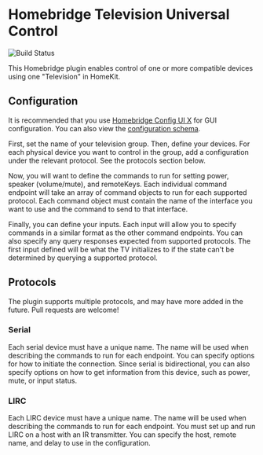 # Homebridge Television Universal Control
![Build Status](https://github.com/pkmnct/homebridge-television-universal-control/workflows/Build%20and%20Lint/badge.svg?branch=master)

This Homebridge plugin enables control of one or more compatible devices using one "Television" in HomeKit.

## Configuration

It is recommended that you use [Homebridge Config UI X](https://github.com/oznu/homebridge-config-ui-x) for GUI configuration. You can also view the [configuration schema](config.schema.json).

First, set the name of your television group. Then, define your devices. For each physical device you want to control in the group, add a configuration under the relevant protocol. See the protocols section below.

Now, you will want to define the commands to run for setting power, speaker (volume/mute), and remoteKeys. Each individual command endpoint will take an array of command objects to run for each supported protocol. Each command object must contain the name of the interface you want to use and the command to send to that interface.

Finally, you can define your inputs. Each input will allow you to specify commands in a similar format as the other command endpoints. You can also specify any query responses expected from supported protocols. The first input defined will be what the TV initializes to if the state can't be determined by querying a supported protocol.

## Protocols

The plugin supports multiple protocols, and may have more added in the future. Pull requests are welcome!

### Serial

Each serial device must have a unique name. The name will be used when describing the commands to run for each endpoint. You can specify options for how to initiate the connection. Since serial is bidirectional, you can also specify options on how to get information from this device, such as power, mute, or input status.

### LIRC

Each LIRC device must have a unique name. The name will be used when describing the commands to run for each endpoint. You must set up and run LIRC on a host with an IR transmitter. You can specify the host, remote name, and delay to use in the configuration.